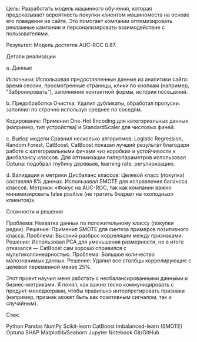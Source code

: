 Цель:
Разработать модель машинного обучения, которая предсказывает вероятность покупки клиентом машиноместа на основе его поведения на сайте. Это помогает компании оптимизировать рекламные кампании и персонализировать взаимодействие с пользователями.

Результат:
Модель достигла AUC-ROC 0.87.

Детали реализации

a. Данные

Источники:
Использовал предоставленные данные из аналитики сайта: время сессии, просмотренные страницы, клики по кнопкам (например, "Забронировать"), заполнение контактной формы, история посещений.

b. Предобработка
Очистка:
Удалил дубликаты, обработал пропуски: заполнил по строчно используя среднее по соседям.

Кодирование:
Применил One-Hot Encoding для категориальных данных (например, тип устройства) и StandardScaler для числовых фичей.

c. Выбор модели
Сравнил несколько алгоритмов: Logistic Regression, Random Forest, CatBoost.
CatBoost показал лучший результат благодаря работе с категориальными фичами «из коробки» и устойчивости к дисбалансу классов.
Для оптимизации гиперпараметров использовал Optuna: подобрал глубину деревьев, learning rate, регуляризацию.

d. Валидация и метрики
Дисбаланс классов:
Целевой класс (покупка) составлял 8% данных. Использовал SMOTE для исправления балансса классов.
Метрики:
«Фокус на AUC-ROC, так как компании важно минимизировать false positive (не тратить бюджет на «холодных» клиентов)».


Сложности и решения

Проблема: Нехватка данных по положительному классу (покупки редки).
Решение: Применил SMOTE для синтеза примеров позитивного класса.
Проблема: Высокий разброс корреляции между признаками.
Решение: Использовал PCA для уменьшения размерности, но в итоге отказался — CatBoost сам хорошо справился с мультиколлинеарностью.
Проблема: Большое количество малозначимых данных.
Решение: Удалил все столбцы коррелирующие с целевой переменной менее 25%.


Этот проект научил меня работать с несбалансированными данными и бизнес-метриками. Я понял, как важно тесно коммуницировать с продукт-менеджерами, чтобы правильно интерпретировать признаки (например, признак может быть как позитивным сигналом, так и случайным).


Стек: 

Python
Pandas
NumPy
Scikit-learn
CatBoost
Imbalanced-learn (SMOTE)
Optuna
SHAP
Matplotlib/Seaborn
Jupyter Notebook
Git/GitHub
